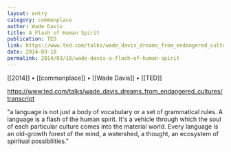 ```yaml
---
layout: entry
category: commonplace
author: Wade Davis
title: A Flash of Human Spirit
publication: TED
link: https://www.ted.com/talks/wade_davis_dreams_from_endangered_cultures/transcript
date: 2014-03-10
permalink: 2014/03/10/wade-davis-a-flash-of-human-spirit
---
```


[[2014]] • [[commonplace]] • [[Wade Davis]] • [[TED]]

https://www.ted.com/talks/wade_davis_dreams_from_endangered_cultures/transcript

"a language is not just a body of vocabulary or a set of grammatical rules. A language is a flash of the human spirit. It's a vehicle through which the soul of each particular culture comes into the material world. Every language is an old-growth forest of the mind, a watershed, a thought, an ecosystem of spiritual possibilities."
